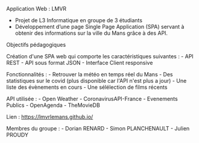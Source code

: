 Application Web : LMVR 

- Projet de L3 Informatique en groupe de 3 étudiants
- Développement d’une page Single Page Application (SPA) servant à obtenir des informations sur la ville du Mans grâce à des API.

Objectifs pédagogiques

  Création d'une SPA web qui comporte les caractéristiques suivantes :
    - API REST
    - API sous format JSON
    - Interface Client responsive 

  Fonctionnalités :
    - Retrouver la météo en temps réel du Mans
    - Des statistiques sur le covid (plus disponible car l'API n'est plus a jour)
    - Une liste des évènements en cours
    - Une sélélection de films récents

  API utilisée :
    - Open Weather
    - CoronavirusAPI-France
    - Evenements Publics - OpenAgenda
    - TheMovieDB

  Lien : https://lmvrlemans.github.io/

  Membres du groupe : 
    - Dorian RENARD
    - Simon PLANCHENAULT
    - Julien PROUDY
